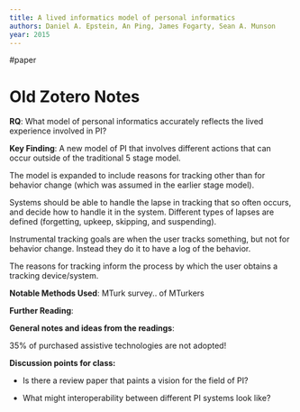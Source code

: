 ```yaml
---
title: A lived informatics model of personal informatics
authors: Daniel A. Epstein, An Ping, James Fogarty, Sean A. Munson
year: 2015
---
```


#paper 

# Old Zotero Notes
**RQ**: What model of personal informatics accurately reflects the lived experience involved in PI?

**Key Finding**: A new model of PI that involves different actions that can occur outside of the traditional 5 stage model.

The model is expanded to include reasons for tracking other than for behavior change (which was assumed in the earlier stage model).

Systems should be able to handle the lapse in tracking that so often occurs, and decide how to handle it in the system. Different types of lapses are defined (forgetting, upkeep, skipping, and suspending).

Instrumental tracking goals are when the user tracks something, but not for behavior change. Instead they do it to have a log of the behavior.

  
The reasons for tracking inform the process by which the user obtains a tracking device/system.

**Notable Methods Used**: MTurk survey.. of MTurkers

**Further Reading**:

**General notes and ideas from the readings**:

35% of purchased assistive technologies are not adopted!

**Discussion points for class:**

- Is there a review paper that paints a vision for the field of PI?

- What might interoperability between different PI systems look like?